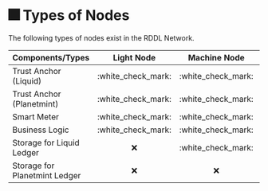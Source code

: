 # 🎆 Types of Nodes

The following types of nodes exist in the RDDL Network.



| Components/Types              |      Light Node      |     Machine Node     |    Validator Node    |
| ----------------------------- | :------------------: | :------------------: | :------------------: |
| Trust Anchor (Liquid)         | :white\_check\_mark: | :white\_check\_mark: | :white\_check\_mark: |
| Trust Anchor (Planetmint)     | :white\_check\_mark: | :white\_check\_mark: | :white\_check\_mark: |
| Smart Meter                   | :white\_check\_mark: | :white\_check\_mark: | :white\_check\_mark: |
| Business Logic                | :white\_check\_mark: | :white\_check\_mark: | :white\_check\_mark: |
| Storage for Liquid Ledger     |          :x:         | :white\_check\_mark: | :white\_check\_mark: |
| Storage for Planetmint Ledger |          :x:         |          :x:         | :white\_check\_mark: |



